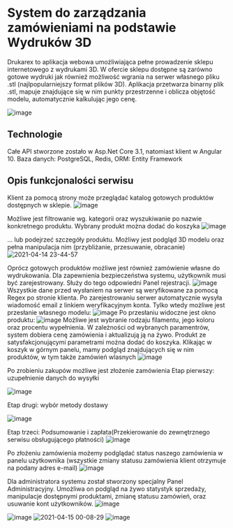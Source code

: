 
# System do zarządzania zamówieniami na podstawie Wydruków 3D

Drukarex to aplikacja webowa umożliwiająca pełne prowadzenie sklepu internetowego z wydrukami 3D. W ofercie sklepu dostępne są zarówno gotowe wydruki jak również możliwość wgrania na serwer własnego pliku .stl (najlpopularniejszy format plików 3D). Aplikacja przetwarza binarny plik .stl, mapuje znajdujące się w nim punkty przestrzenne i oblicza objętość modelu, automatycznie kalkulując jego cenę. 

![image](https://user-images.githubusercontent.com/58048159/114781224-b304ba80-9d78-11eb-8fe3-50e908f18120.png)

## Technologie

Całe API stworzone zostało w Asp.Net Core 3.1, natomiast klient w Angular 10. Baza danych: PostgreSQL, Redis, ORM: Entity Framework

## Opis funkcjonalości serwisu

  Klient za pomocą strony może przeglądać katalog gotowych produktów dostępnych w sklepie. 
  ![image](https://user-images.githubusercontent.com/58048159/114783825-936e9180-9d7a-11eb-82c5-2228de97bffc.png)

  Możliwe jest filtrowanie wg. kategorii oraz wyszukiwanie po nazwie konkretnego produktu. Wybrany produkt można dodać do koszyka
  ![image](https://user-images.githubusercontent.com/58048159/114783992-d6306980-9d7a-11eb-859b-b9940c207778.png)
  
  ... lub podejrzeć szczegóły produktu. Możliwy jest podgląd 3D modelu oraz pełna manipulacja nim (przybliżanie, przesuwanie, obracanie)
  ![2021-04-14 23-44-57](https://user-images.githubusercontent.com/58048159/114784657-d54c0780-9d7b-11eb-883e-2d2d0acb669f.gif)

  Oprócz gotowych produktów możliwe jest również zamówienie własne do wydrukowania. Dla zapewnienia bezpieczeństwa systemu, użytkownik musi być zarejestrowany. Służy do tego odpowiedni Panel rejestracji. 
  ![image](https://user-images.githubusercontent.com/58048159/114784808-0af0f080-9d7c-11eb-9357-f948c126c462.png)
Wszystkie dane przed wysłaniem na serwer są weryfikowane za pomocą Regex po stronie klienta. Po zarejestrowaniu serwer automatycznie wysyła wiadomość email z linkiem weryfikacyjnym konta. Tylko wtedy możliwe jest przesłanie własnego modelu:
![image](https://user-images.githubusercontent.com/58048159/114785094-75a22c00-9d7c-11eb-9a33-a4148d9aef79.png)
Po przesłaniu widoczne jest okno produktu:
![image](https://user-images.githubusercontent.com/58048159/114785204-9bc7cc00-9d7c-11eb-9b87-b1c67ec3899e.png)
Możliwe jest wybranie rodzaju filamentu, jego koloru oraz procentu wypełnienia. W zależności od wybranych paramentrów, system dobiera cenę zamówienia i aktualizują ją na żywo.
Produkt ze satysfakcjonującymi parametrami można dodać do koszyka. Klikając w koszyk w górnym panelu, mamy podgląd znajdujących się w nim produktów, w tym także zamówień wlasnych
![image](https://user-images.githubusercontent.com/58048159/114785680-53f57480-9d7d-11eb-979e-b56dc3c2f7ca.png)

Po zrobieniu zakupów możliwe jest złożenie zamówienia
Etap pierwszy: uzupełnienie danych do wysyłki

![image](https://user-images.githubusercontent.com/58048159/114785781-75566080-9d7d-11eb-99f7-dedf5f717b84.png)

Etap drugi: wybór metody dostawy

![image](https://user-images.githubusercontent.com/58048159/114785909-9e76f100-9d7d-11eb-8c49-25a3ede347e7.png)

Etap trzeci: Podsumowanie i zapłata(Przekierowanie do zewnętrznego serwisu obsługującego płatności)
![image](https://user-images.githubusercontent.com/58048159/114787135-9324c500-9d7f-11eb-83c2-2f72c2e2c088.png)

Po złożeniu zamówienia możemy podglądać status naszego zamówienia w panelu użytkownika (wszystkie zmiany statusu zamówienia klient otrzymuje na podany adres e-mail)
![image](https://user-images.githubusercontent.com/58048159/114786106-e6961380-9d7d-11eb-8006-d33743752055.png)

Dla administratora systemu został stworzony specjalny Panel Administracyjny. Umożliwa on podgląd na żywo statystyk sprzedaży, manipulacje dostępnymi produktami, zmianę statusu zamówień, oraz usuwanie kont użytkowników.
![image](https://user-images.githubusercontent.com/58048159/114786407-54dad600-9d7e-11eb-9046-1500fc2d399a.png)


![image](https://user-images.githubusercontent.com/58048159/114786440-67550f80-9d7e-11eb-94e9-083d48b921a0.png)
![2021-04-15 00-08-29](https://user-images.githubusercontent.com/58048159/114786808-10036f00-9d7f-11eb-97da-38c1c09c15b6.gif)
![image](https://user-images.githubusercontent.com/58048159/114786943-404b0d80-9d7f-11eb-860f-d1ca504c2ed3.png)


